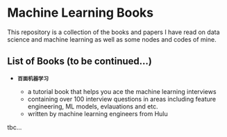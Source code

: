 # Machine Learning Books

This repository is a collection of the books and papers I have read on data science and machine learning as well as some nodes and codes of mine.


## List of Books (to be continued...)

- **`百面机器学习`**

  - a tutorial book that helps you ace the machine learning interviews
  - containing over 100 interview questions in areas including feature engineering, ML models, evlauations and etc.
  - written by machine learning engineers from Hulu

tbc...
